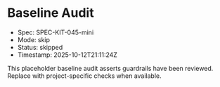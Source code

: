# Baseline Audit

- Spec: SPEC-KIT-045-mini
- Mode: skip
- Status: skipped
- Timestamp: 2025-10-12T21:11:24Z

This placeholder baseline audit asserts guardrails have been reviewed. Replace with project-specific checks when available.
